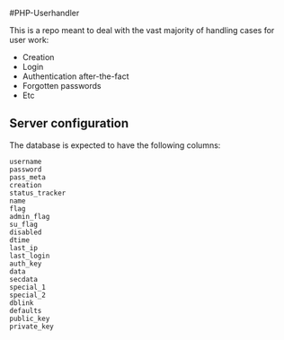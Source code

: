 #PHP-Userhandler

This is a repo meant to deal with the vast majority of handling cases for user work:

- Creation
- Login
- Authentication after-the-fact
- Forgotten passwords
- Etc


## Server configuration

The database is expected to have the following columns:

```
username
password
pass_meta
creation
status_tracker
name
flag
admin_flag
su_flag
disabled
dtime
last_ip
last_login
auth_key
data
secdata
special_1
special_2
dblink
defaults
public_key
private_key
```
